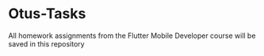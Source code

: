 # Otus-Tasks
All homework assignments from the Flutter Mobile Developer course will be saved in this repository
